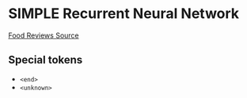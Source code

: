 # SIMPLE Recurrent Neural Network

[Food Reviews Source](https://www.kaggle.com/snap/amazon-fine-food-reviews)


## Special tokens

* `<end>`
* `<unknown>`
